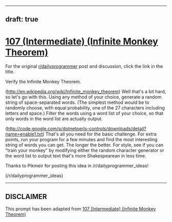 ---
draft: true
----

# [107 (Intermediate) (Infinite Monkey Theorem)](https://www.reddit.com/r/dailyprogrammer/comments/122c6d/10252012_challenge_107_intermediate_infinite/)

For the original [r/dailyprogrammer](https://www.reddit.com/r/dailyprogrammer/) post and discussion, click the link in the title.

Verify the Infinite Monkey Theorem.

(http://en.wikipedia.org/wiki/Infinite_monkey_theorem)
Well that's a bit hard, so let's go with this. Using any method of your choice, generate a random string of space-separated words. (The simplest method would be to randomly choose, with equal probability, one of the 27 characters including letters and space.) Filter the words using a word list of your choice, so that only words in the word list are actually output.

(http://code.google.com/p/dotnetperls-controls/downloads/detail?name=enable1.txt)
That's all you need for the basic challenge. For extra points, run your program for a few minutes and find the most interesting string of words you can get. The longer the better. For style, see if you can "train your monkey" by modifying either the random character generator or the word list to output text that's more Shakespearean in less time.

Thanks to Pikmeir for posting this idea in /r/dailyprogrammer_ideas!

(/r/dailyprogrammer_ideas)

----
## **DISCLAIMER**
This prompt has been adapted from [107 [Intermediate] (Infinite Monkey Theorem)](https://www.reddit.com/r/dailyprogrammer/comments/122c6d/10252012_challenge_107_intermediate_infinite/
)

